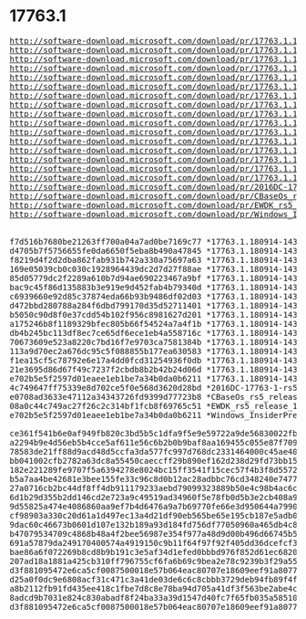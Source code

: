 # 17763.1

<pre>
<a href="http://software-download.microsoft.com/download/pr/17763.1.180914-1434.rs5_release_amd64fre_ADK.iso">http://software-download.microsoft.com/download/pr/17763.1.180914-1434.rs5_release_amd64fre_ADK.iso</a>
<a href="http://software-download.microsoft.com/download/pr/17763.1.180914-1434.rs5_release_amd64fre_adkwinpeaddons.iso">http://software-download.microsoft.com/download/pr/17763.1.180914-1434.rs5_release_amd64fre_adkwinpeaddons.iso</a>
<a href="http://software-download.microsoft.com/download/pr/17763.1.180914-1434.rs5_release_amd64fre_HLK_PERF.iso">http://software-download.microsoft.com/download/pr/17763.1.180914-1434.rs5_release_amd64fre_HLK_PERF.iso</a>
<a href="http://software-download.microsoft.com/download/pr/17763.1.180914-1434.rs5_release_amd64fre_HLK_MOBILE.iso">http://software-download.microsoft.com/download/pr/17763.1.180914-1434.rs5_release_amd64fre_HLK_MOBILE.iso</a>
<a href="http://software-download.microsoft.com/download/pr/17763.1.180914-1434.rs5_release_amd64fre_HLK_HMFT.iso">http://software-download.microsoft.com/download/pr/17763.1.180914-1434.rs5_release_amd64fre_HLK_HMFT.iso</a>
<a href="http://software-download.microsoft.com/download/pr/17763.1.180914-1434.rs5_release_amd64fre_HLK_DXVA.iso">http://software-download.microsoft.com/download/pr/17763.1.180914-1434.rs5_release_amd64fre_HLK_DXVA.iso</a>
<a href="http://software-download.microsoft.com/download/pr/17763.1.180914-1434.rs5_release_amd64fre_HLK.iso">http://software-download.microsoft.com/download/pr/17763.1.180914-1434.rs5_release_amd64fre_HLK.iso</a>
<a href="http://software-download.microsoft.com/download/pr/17763.1.180914-1434.rs5_release_amd64fre_IOTCORE_PACKAGES.iso">http://software-download.microsoft.com/download/pr/17763.1.180914-1434.rs5_release_amd64fre_IOTCORE_PACKAGES.iso</a>
<a href="http://software-download.microsoft.com/download/pr/17763.1.180914-1434.rs5_release_amd64fre_IOTCORE_QCDB410C.iso">http://software-download.microsoft.com/download/pr/17763.1.180914-1434.rs5_release_amd64fre_IOTCORE_QCDB410C.iso</a>
<a href="http://software-download.microsoft.com/download/pr/17763.1.180914-1434.rs5_release_amd64fre_IOTCORE_RPi.iso">http://software-download.microsoft.com/download/pr/17763.1.180914-1434.rs5_release_amd64fre_IOTCORE_RPi.iso</a>
<a href="http://software-download.microsoft.com/download/pr/17763.1.180914-1434.rs5_release_amd64fre_IOTCORE_X64_MBM.iso">http://software-download.microsoft.com/download/pr/17763.1.180914-1434.rs5_release_amd64fre_IOTCORE_X64_MBM.iso</a>
<a href="http://software-download.microsoft.com/download/pr/17763.1.180914-1434.rs5_release_amd64fre_MTBF.iso">http://software-download.microsoft.com/download/pr/17763.1.180914-1434.rs5_release_amd64fre_MTBF.iso</a>
<a href="http://software-download.microsoft.com/download/pr/17763.1.180914-1434.rs5_release_amd64fre_SERVER-FOD-PACKAGES_OEM_amd64fre_MULTI.iso">http://software-download.microsoft.com/download/pr/17763.1.180914-1434.rs5_release_amd64fre_SERVER-FOD-PACKAGES_OEM_amd64fre_MULTI.iso</a>
<a href="http://software-download.microsoft.com/download/pr/17763.1.180914-1434.rs5_release_amd64fre_WDK.iso">http://software-download.microsoft.com/download/pr/17763.1.180914-1434.rs5_release_amd64fre_WDK.iso</a>
<a href="http://software-download.microsoft.com/download/pr/17763.1.180914-1434.rs5_release_SERVERLANGPACKDVD_OEM_MULTI.iso">http://software-download.microsoft.com/download/pr/17763.1.180914-1434.rs5_release_SERVERLANGPACKDVD_OEM_MULTI.iso</a>
<a href="http://software-download.microsoft.com/download/pr/17763.1.180914-1434.rs5_release_WindowsSDK.iso">http://software-download.microsoft.com/download/pr/17763.1.180914-1434.rs5_release_WindowsSDK.iso</a>
<a href="http://software-download.microsoft.com/download/pr/2016DC-17763-1-rs5_release-180914-1434-VS2017Ent-HLK.vhdx">http://software-download.microsoft.com/download/pr/2016DC-17763-1-rs5_release-180914-1434-VS2017Ent-HLK.vhdx</a>
<a href="http://software-download.microsoft.com/download/pr/CBaseOs_rs5_release_17763.1.180914-1434_amd64fre_ClientEnterprise_en-us.wim">http://software-download.microsoft.com/download/pr/CBaseOs_rs5_release_17763.1.180914-1434_amd64fre_ClientEnterprise_en-us.wim</a>
<a href="http://software-download.microsoft.com/download/pr/EWDK_rs5_release_17763_180914-1434.iso">http://software-download.microsoft.com/download/pr/EWDK_rs5_release_17763_180914-1434.iso</a>
<a href="http://software-download.microsoft.com/download/pr/Windows_InsiderPreview_SDK_en-us_17763_1.iso">http://software-download.microsoft.com/download/pr/Windows_InsiderPreview_SDK_en-us_17763_1.iso</a>


f7d516b7680be21263ff700a04a7ad0be7169c77 *17763.1.180914-1434.rs5_release_amd64fre_ADK.iso
d4705b7f5756655fe0da6650f5eba8b490a47845 *17763.1.180914-1434.rs5_release_amd64fre_adkwinpeaddons.iso
f8219d4f2d2dba862fab931b742a330a75697a63 *17763.1.180914-1434.rs5_release_amd64fre_HLK_PERF.iso
169e05039cb0c030c1928964439dc2d7d27f88ae *17763.1.180914-1434.rs5_release_amd64fre_HLK_MOBILE.iso
85d05779dc2f2289a610b7d94ae690223467a9bf *17763.1.180914-1434.rs5_release_amd64fre_HLK_HMFT.iso
bac9c45f86d135883b3e919e9d452fab4b79340d *17763.1.180914-1434.rs5_release_amd64fre_HLK_DXVA.iso
c6939660e92d85c37874eda66b93b9486df02d03 *17763.1.180914-1434.rs5_release_amd64fre_HLK.iso
d472bbd280788a284f6dbd799170d35d52711401 *17763.1.180914-1434.rs5_release_amd64fre_IOTCORE_PACKAGES.iso
b5050c90d8f0e37cdd54b102f956c8981627d201 *17763.1.180914-1434.rs5_release_amd64fre_IOTCORE_QCDB410C.iso
a175246b8f1189329bfec805b66f54524a7a4f1b *17763.1.180914-1434.rs5_release_amd64fre_IOTCORE_RPi.iso
db4b245bc113df8ec7ce65df6ece1eb4a558716c *17763.1.180914-1434.rs5_release_amd64fre_IOTCORE_X64_MBM.iso
70673609e523a8220c7bd16f7e9703ca7581384b *17763.1.180914-1434.rs5_release_amd64fre_MTBF.iso
113a9d70ec2a676dc95c5f088855b177ea630583 *17763.1.180914-1434.rs5_release_amd64fre_SERVER-FOD-PACKAGES_OEM_amd64fre_MULTI.iso
f1ea15cf5c78792e6e17a4dd0fcd31254936f0db *17763.1.180914-1434.rs5_release_amd64fre_WDK.iso
21e3695d86d67f49c7237f2cbdb8b2b42b24d06d *17763.1.180914-1434.rs5_release_SERVERLANGPACKDVD_OEM_MULTI.iso
e702b5e5f2597d01eaee1eb1be7a34b0da0b6211 *17763.1.180914-1434.rs5_release_WindowsSDK.iso
4c749647ff75339e8d702ce5f0e568d3620d28bd *2016DC-17763-1-rs5_release-180914-1434-VS2017Ent-HLK.vhdx
e0708ad3633e47112a34343726fd9399d77723b8 *CBaseOs_rs5_release_17763.1.180914-1434_amd64fre_ClientEnterprise_en-us.wim
08a0c44c749ac27f26c2c314bf1fcb8f69765c51 *EWDK_rs5_release_17763_180914-1434.iso
e702b5e5f2597d01eaee1eb1be7a34b0da0b6211 *Windows_InsiderPreview_SDK_en-us_17763_1.iso

ce361f541b6e0af949fb820c3bd5b5c1dfa9f5e9e59722a9de56830022fb633c *17763.1.180914-1434.rs5_release_amd64fre_ADK.iso
a2294b9e4d56eb5b4cce5af611e56c6b2b0b9baf8aa169455c055e87f7091992 *17763.1.180914-1434.rs5_release_amd64fre_adkwinpeaddons.iso
78583de21ff88d9acd48d5ccfa3da577fc997d768dc2331464000c45ae40dba4 *17763.1.180914-1434.rs5_release_amd64fre_HLK_PERF.iso
bb041002cfb2782a63dc8a55450caeccff29b890ef162d238d29fd73bb150c77 *17763.1.180914-1434.rs5_release_amd64fre_HLK_MOBILE.iso
182e221289fe9707f5a6394278e8024bc15ff3541f15cec57f4b3f8d557256ab *17763.1.180914-1434.rs5_release_amd64fre_HLK_HMFT.iso
b5a7aa4be42681e3bee155fe33c96c8d0b12ac28adbbc76cd348240e74778c42 *17763.1.180914-1434.rs5_release_amd64fre_HLK_DXVA.iso
27a0716cb2bc44df8ff4db911179233aebd79099323889b50e4c98b4ac6c53b9 *17763.1.180914-1434.rs5_release_amd64fre_HLK.iso
6d1b29d355b2dd146cd2e723a9c49519ad34960f5e78fb0d5b3e2cb408a977ed *17763.1.180914-1434.rs5_release_amd64fre_IOTCORE_PACKAGES.iso
9d55825a474e4086860aa9ef7b4d6476a9a7b69770fe66e3d950644a7990cd30 *17763.1.180914-1434.rs5_release_amd64fre_IOTCORE_QCDB410C.iso
cf98903a330c20d61a1d497ec13a4d21df90eb565be65e195cb187e5adb0b0d7 *17763.1.180914-1434.rs5_release_amd64fre_IOTCORE_RPi.iso
9dac60c46673b0601d107e132b189a93d184fd756df77050960a465db4c8dc1f *17763.1.180914-1434.rs5_release_amd64fre_IOTCORE_X64_MBM.iso
b47079534709c4868b48a4f2bee56987e354f977a48d9d00b496d66745b528e3 *17763.1.180914-1434.rs5_release_amd64fre_MTBF.iso
691a57879da249170400574a4919150c9b11f64f97f92f405dd36dcefcf33701 *17763.1.180914-1434.rs5_release_amd64fre_SERVER-FOD-PACKAGES_OEM_amd64fre_MULTI.iso
bae86a6f072269b8cd8b9b191c3e5af34d1efed0bbbd976f852d61ec68200089 *17763.1.180914-1434.rs5_release_amd64fre_WDK.iso
207ad18a1881a425cb310ff796755cf6fa6b69c9bea2e78c9239b3f29a55c5e4 *17763.1.180914-1434.rs5_release_SERVERLANGPACKDVD_OEM_MULTI.iso
d3f881095472e6ca5cf0087500018e57b064eac80707e18609eef91a8077005d *17763.1.180914-1434.rs5_release_WindowsSDK.iso
d25a0f0dc9e6808acf31c471c3a41de03de6c6c8cbbb3729deb94fb89f4fc042 *2016DC-17763-1-rs5_release-180914-1434-VS2017Ent-HLK.vhdx
a8b2112fb91fd435ee418c1fbe7d8c8e78ba94d705a41df3f563be2abe4c8d1e *CBaseOs_rs5_release_17763.1.180914-1434_amd64fre_ClientEnterprise_en-us.wim
8adcd9b7031e824c830abadf8f24ba33a39d1547d40fc7f65fb035a585101f96 *EWDK_rs5_release_17763_180914-1434.iso
d3f881095472e6ca5cf0087500018e57b064eac80707e18609eef91a8077005d *Windows_InsiderPreview_SDK_en-us_17763_1.iso
</pre>

